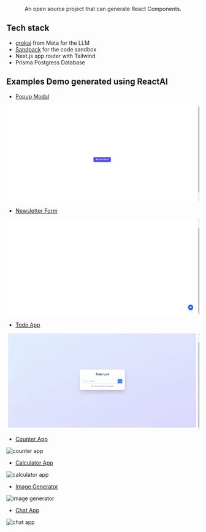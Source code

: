 <p align="center">
  An open source project that can generate React Components.
</p>

## Tech stack

- [grokai](https://x.ai) from Meta for the LLM
- [Sandpack](https://sandpack.codesandbox.io/) for the code sandbox
- Next.js app router with Tailwind
- Prisma Postgress Database

## Examples Demo generated using ReactAI

- [Popup Modal](https://reactai.vasarai.net/share/_ajy9)

![popup modal](examples/gifs/popup-modal-reactai.gif)

- [Newsletter Form](https://reactai.vasarai.net/share/qfhed)

![newsletter form](examples/gifs/newsletter-form-reactai.gif)

- [Todo App](https://reactai.vasarai.net/share/nLQ1G)

![todo app](examples/gifs/todo-app-reactai.gif)

- [Counter App](https://reactai.vasarai.net/share/EGzfh)

![counter app](examples/gifs/counter-app-reactai.gif)

- [Calculator App](https://reactai.vasarai.net/share/SNSb3)

![calculator app](examples/gifs/calculator-app-reactai.gif)

- [Image Generator](https://reactai.vasarai.net/share/gldbD)

![image generator](examples/gifs/image-generator-reactai.gif)

- [Chat App](https://reactai.vasarai.net/share/450ym)

![chat app](examples/gifs/chat-app-reactai.gif)